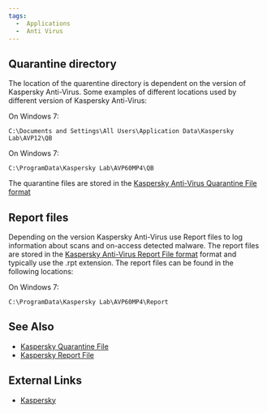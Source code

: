 ```yaml
---
tags:
  -  Applications
  -  Anti Virus
---
```

## Quarantine directory

The location of the quarentine directory is dependent on the version of
Kaspersky Anti-Virus. Some examples of different locations used by
different version of Kaspersky Anti-Virus:

On Windows 7:

    C:\Documents and Settings\All Users\Application Data\Kaspersky Lab\AVP12\QB

On Windows 7:

    C:\ProgramData\Kaspersky Lab\AVP60MP4\QB

The quarantine files are stored in the [Kaspersky Anti-Virus Quarantine
File format](kaspersky_quarantine_file.md)

## Report files

Depending on the version Kaspersky Anti-Virus use Report files to log
information about scans and on-access detected malware. The report files
are stored in the [Kaspersky Anti-Virus Report File
format](kaspersky_report_file.md) format and typically use the
.rpt extension. The report files can be found in the following
locations:

On Windows 7:

    C:\ProgramData\Kaspersky Lab\AVP60MP4\Report

## See Also

- [Kaspersky Quarantine File](kaspersky_quarantine_file.md)
- [Kaspersky Report File](kaspersky_report_file.md)

## External Links

- [Kaspersky](http://www.kaspersky.com)
